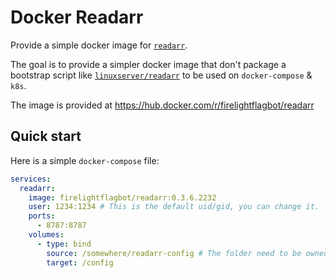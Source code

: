 # Docker Readarr

Provide a simple docker image for [`readarr`].

[`readarr`]: https://github.com/Readarr/Readarr

The goal is to provide a simpler docker image that don't package a bootstrap script like [`linuxserver/readarr`] to be used on `docker-compose` & `k8s`.

[`linuxserver/readarr`]: https://github.com/linuxserver/docker-readarr

The image is provided at <https://hub.docker.com/r/firelightflagbot/readarr>

## Quick start

Here is a simple `docker-compose` file:

```yaml
services:
  readarr:
    image: firelightflagbot/readarr:0.3.6.2232
    user: 1234:1234 # This is the default uid/gid, you can change it.
    ports:
      - 8787:8787
    volumes:
      - type: bind
        source: /somewhere/readarr-config # The folder need to be owned by the set'd user in `services.readarr.user` (readarr need to be able to write to it).
        target: /config
```
